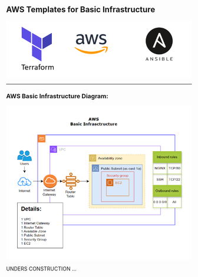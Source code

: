 ## AWS Templates for Basic Infrastructure

<p align="center">
  <img src="../readme-img/logos.png" alt="logos" />
</p>

<hr>

### AWS Basic Infrastructure Diagram:

<p align="center">
  <img src="../readme-img/aws-basic-infra-diagram.png" alt="basic-infrastructure" />
</p>

UNDERS CONSTRUCTION ...
